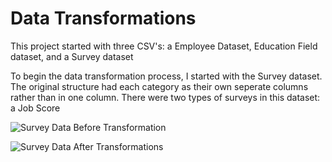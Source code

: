 # Data Transformations
This project started with three CSV's: a Employee Dataset, Education Field dataset, and a Survey dataset

To begin the data transformation process, I started with the Survey dataset. The original structure had each category as their own seperate columns rather than in one column. There were two types of surveys in this dataset: a Job Score 

![Survey Data Before Transformation](https://github.com/user-attachments/assets/bc0680e4-5ee4-49ea-88fe-904a5f4cf78e)

![Survey Data After Transformations](https://github.com/user-attachments/assets/4caaa050-5266-4e59-aa8b-dc35610ce049)

